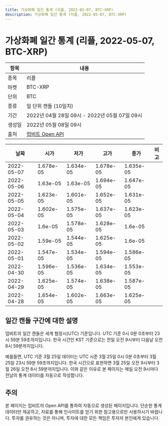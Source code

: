 ```yaml
---
title: 가상화폐 일간 통계 (리플, 2022-05-07, BTC-XRP)
description: 가상화폐 일간 통계 (리플, 2022-05-07, BTC-XRP)
---
```



가상화폐 일간 통계 (리플, 2022-05-07, BTC-XRP)
===

|항목|내용|
|--|--|
|종목|리플|
|마켓|BTC-XRP|
|단위|BTC|
|종류|일 단위 캔들 (10일치)|
|기간|2022년 04월 28일 09시 - 2022년 05월 07일 09시|
|생성일|2022년 05월 08일 09시|
|출처|[업비트 Open API](https://docs.upbit.com)|


|날짜|시가|저가|고가|종가|비고|
|--|--|--|--|--|--|
|2022-05-07|1.678e-05|1.634e-05|1.678e-05|1.635e-05|    |
|2022-05-06|1.63e-05|1.63e-05|1.694e-05|1.647e-05|    |
|2022-05-05|1.623e-05|1.601e-05|1.652e-05|1.631e-05|    |
|2022-05-04|1.602e-05|1.575e-05|1.637e-05|1.623e-05|    |
|2022-05-03|1.6e-05|1.578e-05|1.628e-05|1.6e-05|    |
|2022-05-02|1.59e-05|1.544e-05|1.625e-05|1.6e-05|    |
|2022-05-01|1.547e-05|1.534e-05|1.594e-05|1.586e-05|    |
|2022-04-30|1.596e-05|1.536e-05|1.634e-05|1.553e-05|    |
|2022-04-29|1.625e-05|1.574e-05|1.638e-05|1.587e-05|    |
|2022-04-28|1.654e-05|1.602e-05|1.663e-05|1.625e-05|    |


일간 캔들 구간에 대한 설명
---


업비트의 일간 캔들은 세계 협정시(UTC) 기준입니다. 
UTC 기준 0시 0분 0초부터 23시 59분 59초까지입니다. 
한국 시간인 KST 기준으로는 전일 오전 9시부터 다음날 오전 8시 59분까지입니다. 


예를들면, UTC 기준 3월 25일 데이터는 UTC 시준 3월 25일 0시 0분 0초부터 3월 25일 23시 59분 59초까지입니다. 
한국 시간으로 표현하면 3월 25일 오전 9시부터 3월 26일 오전 8시 59분까지입니다. 
이와 같은 이유로 본 페이지는 매일 오전 9시마다 전날의 통계 데이터를 자동으로 작성합니다. 


주의
---


본 페이지는 업비트의 Open API를 통하여 자동으로 생성된 페이지입니다. 
단순한 통계 데이터만 제공하고, 자료를 통해 인사이트를 얻기 위한 참고용으로만 사용하시기 바랍니다. 
투자를 권유하는 것은 아니며, 투자에 대한 모든 책임은 투자자 본인에게 있습니다. 
